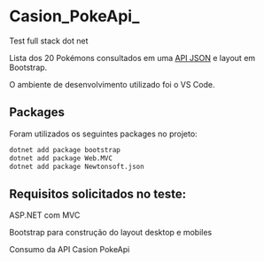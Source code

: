 # Casion_PokeApi_
Test full stack dot net

Lista dos 20 Pokémons consultados em uma [API JSON](https://davilson.github.io/casion-tech-goodies-tests/casion-test-full-stack-dot-net/poke_api.json) e layout em Bootstrap.

O ambiente de desenvolvimento utilizado foi o VS Code.


## Packages

Foram utilizados os seguintes packages no projeto:

```python
dotnet add package bootstrap
dotnet add package Web.MVC
dotnet add package Newtonsoft.json
```



## Requisitos solicitados no teste:

ASP.NET com MVC

Bootstrap para construção do layout desktop e mobiles

Consumo da API Casion PokeApi

